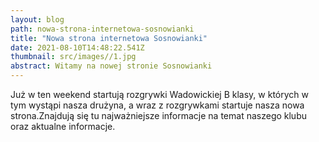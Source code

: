 ```yaml
---
layout: blog
path: nowa-strona-internetowa-sosnowianki
title: "Nowa strona internetowa Sosnowianki"
date: 2021-08-10T14:48:22.541Z
thumbnail: src/images//1.jpg
abstract: Witamy na nowej stronie Sosnowianki
---
```

Już w ten weekend startują rozgrywki Wadowickiej B klasy, w których w tym wystąpi nasza drużyna, a wraz z rozgrywkami startuje nasza nowa strona.Znajdują się tu najważniejsze informacje na temat naszego klubu oraz aktualne informacje.